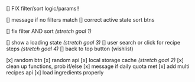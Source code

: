 [] FIX filter/sort logic/params!!

[] message if no filters match
[] correct active state sort btns

[] fix filter AND sort _(stretch goal 1)_

[] show a loading state _(stretch goal 3)_
[] user search or click for recipe steps _(stretch goal 4)_
[] back to top button (wishlist)

[x] random btn
[x] random api
[x] local storage cache _(stretch goal 2)_
[x] clean up functions, prob if/else
[x] message if daily quota met
[x] add multi recipes api
[x] load ingredients properly
